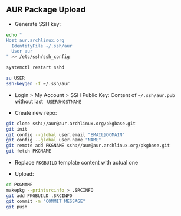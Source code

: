 AUR Package Upload
---

- Generate SSH key:
```sh
echo "
Host aur.archlinux.org
  IdentityFile ~/.ssh/aur
  User aur
" >> /etc/ssh/ssh_config

systemctl restart sshd

su USER
ssh-keygen -f ~/.ssh/aur
```

- Login > My Account > SSH Public Key: Content of `~/.ssh/aur.pub` without last ` USER@HOSTNAME`

- Create new repo:
```sh
git clone ssh://aur@aur.archlinux.org/pkgbase.git
git init
git config --global user.email "EMAIL@DOMAIN"
git config --global user.name "NAME"
git remote add PKGNAME ssh://aur@aur.archlinux.org/pkgbase.git
git fetch PKGNAME
```

- Replace `PKGBUILD` template content with actual one

- Upload:
```sh
cd PKGNAME
makepkg --printsrcinfo > .SRCINFO
git add PKGBUILD .SRCINFO
git commit -m "COMMIT MESSAGE"
git push
```
